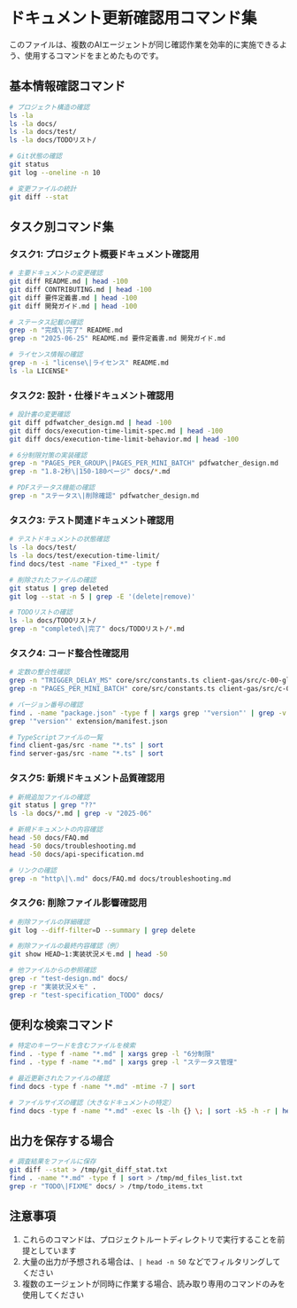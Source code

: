 # ドキュメント更新確認用コマンド集

このファイルは、複数のAIエージェントが同じ確認作業を効率的に実施できるよう、使用するコマンドをまとめたものです。

## 基本情報確認コマンド

```bash
# プロジェクト構造の確認
ls -la
ls -la docs/
ls -la docs/test/
ls -la docs/TODOリスト/

# Git状態の確認
git status
git log --oneline -n 10

# 変更ファイルの統計
git diff --stat
```

## タスク別コマンド集

### タスク1: プロジェクト概要ドキュメント確認用

```bash
# 主要ドキュメントの変更確認
git diff README.md | head -100
git diff CONTRIBUTING.md | head -100
git diff 要件定義書.md | head -100
git diff 開発ガイド.md | head -100

# ステータス記載の確認
grep -n "完成\|完了" README.md
grep -n "2025-06-25" README.md 要件定義書.md 開発ガイド.md

# ライセンス情報の確認
grep -n -i "license\|ライセンス" README.md
ls -la LICENSE*
```

### タスク2: 設計・仕様ドキュメント確認用

```bash
# 設計書の変更確認
git diff pdfwatcher_design.md | head -100
git diff docs/execution-time-limit-spec.md | head -100
git diff docs/execution-time-limit-behavior.md | head -100

# 6分制限対策の実装確認
grep -n "PAGES_PER_GROUP\|PAGES_PER_MINI_BATCH" pdfwatcher_design.md
grep -n "1.8-2秒\|150-180ページ" docs/*.md

# PDFステータス機能の確認
grep -n "ステータス\|削除確認" pdfwatcher_design.md
```

### タスク3: テスト関連ドキュメント確認用

```bash
# テストドキュメントの状態確認
ls -la docs/test/
ls -la docs/test/execution-time-limit/
find docs/test -name "Fixed_*" -type f

# 削除されたファイルの確認
git status | grep deleted
git log --stat -n 5 | grep -E '(delete|remove)'

# TODOリストの確認
ls -la docs/TODOリスト/
grep -n "completed\|完了" docs/TODOリスト/*.md
```

### タスク4: コード整合性確認用

```bash
# 定数の整合性確認
grep -n "TRIGGER_DELAY_MS" core/src/constants.ts client-gas/src/c-00-globals.ts
grep -n "PAGES_PER_MINI_BATCH" core/src/constants.ts client-gas/src/c-00-globals.ts

# バージョン番号の確認
find . -name "package.json" -type f | xargs grep '"version"' | grep -v node_modules
grep '"version"' extension/manifest.json

# TypeScriptファイルの一覧
find client-gas/src -name "*.ts" | sort
find server-gas/src -name "*.ts" | sort
```

### タスク5: 新規ドキュメント品質確認用

```bash
# 新規追加ファイルの確認
git status | grep "??"
ls -la docs/*.md | grep -v "2025-06"

# 新規ドキュメントの内容確認
head -50 docs/FAQ.md
head -50 docs/troubleshooting.md
head -50 docs/api-specification.md

# リンクの確認
grep -n "http\|\.md" docs/FAQ.md docs/troubleshooting.md
```

### タスク6: 削除ファイル影響確認用

```bash
# 削除ファイルの詳細確認
git log --diff-filter=D --summary | grep delete

# 削除ファイルの最終内容確認（例）
git show HEAD~1:実装状況メモ.md | head -50

# 他ファイルからの参照確認
grep -r "test-design.md" docs/
grep -r "実装状況メモ" .
grep -r "test-specification_TODO" docs/
```

## 便利な検索コマンド

```bash
# 特定のキーワードを含むファイルを検索
find . -type f -name "*.md" | xargs grep -l "6分制限"
find . -type f -name "*.md" | xargs grep -l "ステータス管理"

# 最近更新されたファイルの確認
find docs -type f -name "*.md" -mtime -7 | sort

# ファイルサイズの確認（大きなドキュメントの特定）
find docs -type f -name "*.md" -exec ls -lh {} \; | sort -k5 -h -r | head -10
```

## 出力を保存する場合

```bash
# 調査結果をファイルに保存
git diff --stat > /tmp/git_diff_stat.txt
find . -name "*.md" -type f | sort > /tmp/md_files_list.txt
grep -r "TODO\|FIXME" docs/ > /tmp/todo_items.txt
```

## 注意事項

1. これらのコマンドは、プロジェクトルートディレクトリで実行することを前提としています
2. 大量の出力が予想される場合は、`| head -n 50` などでフィルタリングしてください
3. 複数のエージェントが同時に作業する場合、読み取り専用のコマンドのみを使用してください